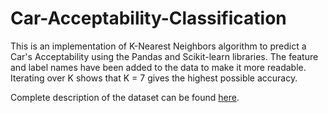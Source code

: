 # Car-Acceptability-Classification

This is an implementation of K-Nearest Neighbors algorithm to predict a Car's Acceptability using the Pandas and Scikit-learn libraries. The feature and label names have been added to the data to make it more readable. Iterating over K shows that K = 7 gives the highest possible accuracy.

Complete description of the dataset can be found [here](https://archive.ics.uci.edu/ml/datasets/Car+Evaluation).

